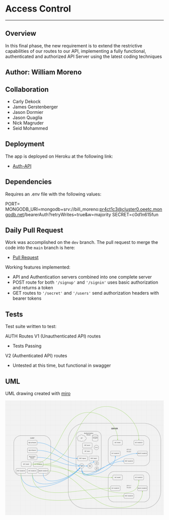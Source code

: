 # Access Control
---

## Overview

In this final phase, the new requirement is to extend the restrictive capabilities of our routes to our API, implementing a fully functional, authenticated and authorized API Server using the latest coding techniques

## Author: William Moreno

## Collaboration

- Carly Dekock
- James Gerstenberger
- Jason Dormier
- Jason Quaglia
- Nick Magruder
- Seid Mohammed

## Deployment

The app is deployed on Heroku at the following link:

- [Auth-API](https://wmoreno-auth-api.herokuapp.com/)

## Dependencies

Requires an .env file with the following values:

PORT=
MONGODB_URI=mongodb+srv://bill_moreno:pr4ct1c3@cluster0.oeetc.mongodb.net/bearerAuth?retryWrites=true&w=majority
SECRET=c0d1n615fun

## Daily Pull Request

Work was accomplished on the `dev` branch. The pull request to merge the code into the `main` branch is here:

- [Pull Request](https://github.com/William-Moreno/auth-api/pull/1)

Working features implemented:
- API and Authentication servers combined into one complete server
- POST route for both `'/signup'` and `'/signin'` uses basic authorization and returns a token
- GET routes to `'/secret'` and `'/users'` send authorization headers with bearer tokens


## Tests

Test suite written to test:

AUTH Routes
V1 (Unauthenticated API) routes

  - Tests Passing

V2 (Authenticated API) routes

  - Untested at this time, but functional in swagger


## UML

UML drawing created with [miro](https://miro.com/)

![UML Diagram](./assets/auth-api.PNG)